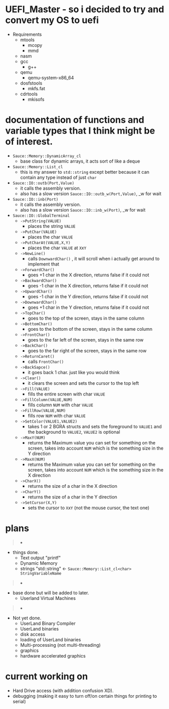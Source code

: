 # UEFI_Master - so i decided to try and convert my OS to uefi

- Requirements
    - mtools
        - mcopy
        - mmd
    - nasm
    - gcc
        - g++
    - qemu
        - qemu-system-x86_64
    - dosfstools
        - mkfs.fat
    - cdrtools
        - mkisofs

# documentation of functions and variable types that I think might be of interest.
- `Sauce::Memory::DynamicArray_cl`
    - base class for dynamic arrays, it acts sort of like a deque
- `Sauce::Memory::List_cl`
    - this is my answer to `std::string` except better because it can contain any type instead of just `char`
- `Sauce::IO::outb(Port,Value)`
    - it calls the assembly version.
    - also has a slow version `Sauce::IO::outb_w(Port,Value)`, _w for wait
- `Sauce::IO::inb(Port)`
    - it calls the assembly version.
    - also has a slow version `Sauce::IO::inb_w(Port)`, _w for wait
- `Sauce::IO::GlobalTerminal`
    - `->PutString(VALUE)`
        - places the string `VALUE`
    - `->PutChar(VALUE)`
        - places the char `VALUE`
    - `->PutCharAt(VALUE,X,Y)`
        - places the char `VALUE` at `X`x`Y`
    - `->NewLine()`
        - calls `DownwardChar()` , it will scroll when i actually get around to implement that
    - `->ForwardChar()`
        - goes +1 char in the X direction, returns false if it could not
    - `->BackwardChar()`
        - goes -1 char in the X direction, returns false if it could not
    - `->UpwardChar()`
        - goes -1 char in the Y direction, returns false if it could not
    - `->DownwardChar()`
        - goes +1 char in the Y direction, returns false if it could not
    - `->TopChar()`
        - goes to the top of the screen, stays in the same column
    - `->BottomChar()`
        - goes to the bottom of the screen, stays in the same column
    - `->FrontChar()`
        - goes to the far left of the screen, stays in the same row
    - `->BackChar()`
        - goes to the far right of the screen, stays in the same row
    - `->ReturnCaret()`
        - calls `FrontChar()`
    - `->BackSapce()`
        - it goes back 1 char. just like you would think
    - `->Clear()`
        - it clears the screen and sets the cursor to the top left
    - `->Fill(VALUE)`
        - fills the entire screen with char `VALUE`
    - `->FillColumn(VALUE,NUM)`
        - fills column `NUM` with char `VALUE`
    - `->FillRow(VALUE,NUM)`
        - fills row `NUM` with char `VALUE`
    - `->SetColor(VALUE1,VALUE2)`
        - takes 1 or 2 BGRA structs and sets the foreground to `VALUE1` and the background to `VALUE2`, `VALUE2` is optional
    - `->MaxY(NUM)`
        - returns the Maximum value you can set for something on the screen, takes into account `NUM` which is the something size in the Y direction
    - `->MaxX(NUM)`
        - returns the Maximum value you can set for something on the screen, takes into account `NUM` which is the something size in the X direction
    - `->CharX()`
        - returns the size of a char in the X direction
    - `->CharY()`
        - returns the size of a char in the Y direction
    - `->SetCursor(X,Y)`
        - sets the cursor to `X`x`Y` (not the mouse cursor, the text one)

# plans
> -
- things done.
    - Text output "printf"
    - Dynamic Memory
    - strings "std::string" <- `Sauce::Memory::List_cl<char> StringVariableName`
> -
- base done but will be added to later.
    - Userland Virtual Machines
> -
- Not yet done.
    - UserLand Binary Compiler
    - UserLand binaries
    - disk access
    - loading of UserLand binaries
    - Multi-processing (not multi-threading)
    - graphics
    - hardware accelerated graphics

# current working on
- Hard Drive access (with addition confusion XD).
- debugging (making it easy to turn off/on certain things for printing to serial)